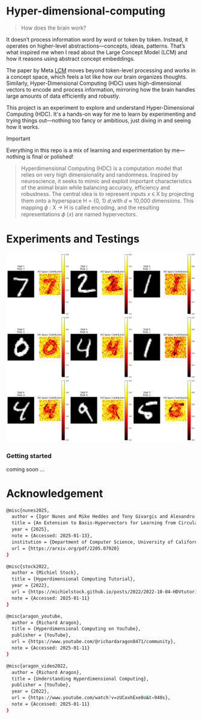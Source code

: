 # Hyper-dimensional-computing
> How does the brain work? 

It doesn’t process information word by word or token by token. Instead, it operates on higher-level abstractions—concepts, ideas, patterns. That’s what inspired me when I read about the Large Concept Model (LCM) and how it reasons using abstract concept embeddings.

The paper by Meta [LCM](https://arxiv.org/pdf/2412.08821) moves beyond token-level processing and works in a concept space, which feels a lot like how our brain organizes thoughts. Similarly, Hyper-Dimensional Computing (HDC) uses high-dimensional vectors to encode and process information, mirroring how the brain handles large amounts of data efficiently and robustly.

This project is an experiment to explore and understand Hyper-Dimensional Computing (HDC). It's a hands-on way for me to learn by experimenting and trying things out—nothing too fancy or ambitious, just diving in and seeing how it works.

>[!IMPORTANT]
> Everything in this repo is a mix of learning and experimentation by me—nothing is final or polished!


> Hyperdimensional Computing (HDC) is a computation model
that relies on very high dimensionality and randomness. Inspired by neuroscience, it seeks to mimic and exploit important characteristics of the animal brain while balancing
accuracy, efficiency and robustness. The central idea
is to represent inputs 𝑥 ∈ X by projecting them onto a hyperspace H = {0, 1}
𝑑,with 𝑑 ≈ 10,000 dimensions. This mapping 𝜙 : X → H is called encoding, and the resulting
representations 𝜙 (𝑥) are named hypervectors.

# Experiments and Testings 


<p align="center">
  <img src="images/hdcmnist40k.png" width="600"/>
</p>

### Getting started 
coming soon ... 
# Acknowledgement 

```bash
@misc{nunes2025,
  author = {Igor Nunes and Mike Heddes and Tony Givargis and Alexandru Nicolau},
  title = {An Extension to Basis-Hypervectors for Learning from Circular Data in Hyperdimensional Computing},
  year = {2025},
  note = {Accessed: 2025-01-13},
  institution = {Department of Computer Science, University of California, Irvine},
  url = {https://arxiv.org/pdf/2205.07920}    
}
```

```bash
@misc{stock2022,
  author = {Michiel Stock},
  title = {Hyperdimensional Computing Tutorial},
  year = {2022},
  url = {https://michielstock.github.io/posts/2022/2022-10-04-HDVtutorial/},
  note = {Accessed: 2025-01-11}
}
```
```bash
@misc{aragon_youtube,
  author = {Richard Aragon},
  title = {Hyperdimensional Computing on YouTube},
  publisher = {YouTube},
  url = {https://www.youtube.com/@richardaragon8471/community},
  note = {Accessed: 2025-01-11}
}
```
```bash
@misc{aragon_video2022,
  author = {Richard Aragon},
  title = {Understanding Hyperdimensional Computing},
  publisher = {YouTube},
  year = {2022},
  url = {https://www.youtube.com/watch?v=zUCoxhExe0o&t=940s},
  note = {Accessed: 2025-01-11}
}
```